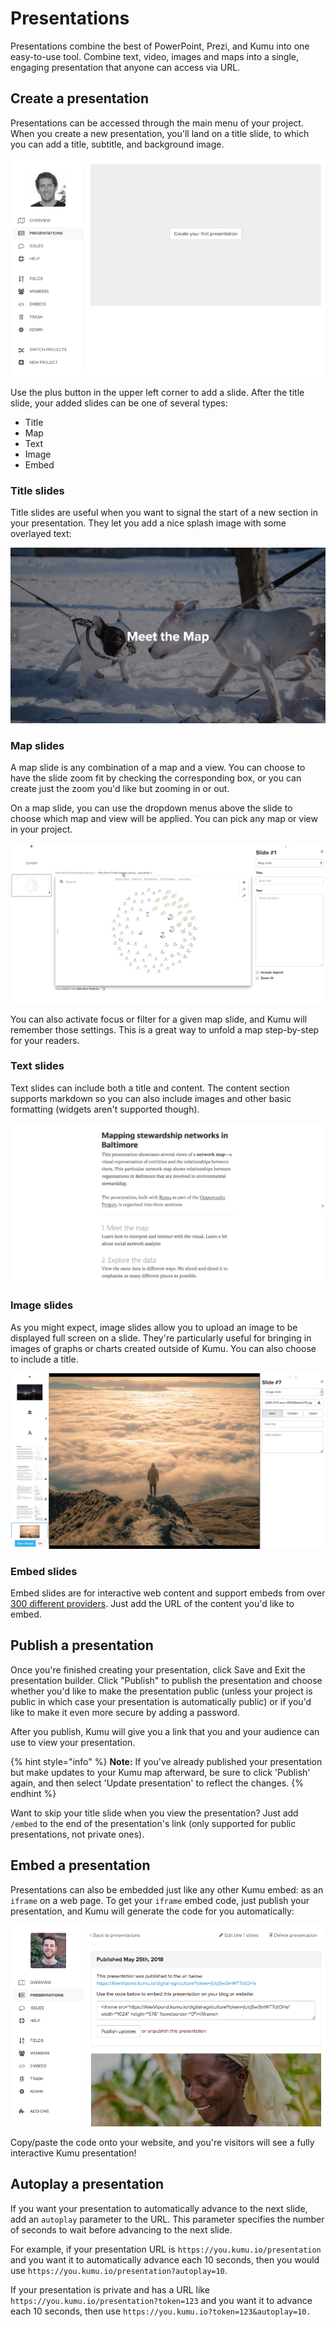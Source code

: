 # Presentations

Presentations combine the best of PowerPoint, Prezi, and Kumu into one easy-to-use tool. Combine text, video, images and maps into a single, engaging presentation that anyone can access via URL.

## Create a presentation

Presentations can be accessed through the main menu of your project. When you create a new presentation, you'll land on a title slide, to which you can add a title, subtitle, and background image.

![presentations interface](../images/presentations-ui.png)

Use the plus button in the upper left corner to add a slide. After the title slide, your added slides can be one of several types:

* Title
* Map
* Text
* Image
* Embed

### Title slides

Title slides are useful when you want to signal the start of a new section in your presentation. They let you add a nice splash image with some overlayed text:

![title slide](../images/presentation-title-slide.jpg)

### Map slides

A map slide is any combination of a map and a view. You can choose to have the slide zoom fit by checking the corresponding box, or you can create just the zoom you'd like but zooming in or out.

On a map slide, you can use the dropdown menus above the slide to choose which map and view will be applied. You can pick any map or view in your project.

![change presentation view](../images/change-presentation-view.gif)

You can also activate focus or filter for a given map slide, and Kumu will remember those settings. This is a great way to unfold a map step-by-step for your readers.

### Text slides

Text slides can include both a title and content. The content section supports markdown so you can also include images and other basic formatting (widgets aren't supported though).

![text slide](../images/presentation-text-slide.png)

### Image slides

As you might expect, image slides allow you to upload an image to be displayed full screen on a slide. They're particularly useful for bringing in images of graphs or charts created outside of Kumu. You can also choose to include a title.

![image slide](../images/presentation-image-slide.jpg)

### Embed slides

Embed slides are for interactive web content and support embeds from over [300 different providers](http://embed.ly/providers). Just add the URL of the content you'd like to embed.

## Publish a presentation

Once you're finished creating your presentation, click Save and Exit the presentation builder. Click "Publish" to publish the presentation and choose whether you'd like to make the presentation public (unless your project is public in which case your presentation is automatically public) or if you'd like to make it even more secure by adding a password.

After you publish, Kumu will give you a link that you and your audience can use to view your presentation.

{% hint style="info" %}
**Note:** If you've already published your presentation but make updates to your Kumu map afterward, be sure to click 'Publish' again, and then select 'Update presentation' to reflect the changes.
{% endhint %}

Want to skip your title slide when you view the presentation? Just add `/embed` to the end of the presentation's link (only supported for public presentations, not private ones).

## Embed a presentation

Presentations can also be embedded just like any other Kumu embed: as an `iframe` on a web page. To get your `iframe` embed code, just publish your presentation, and Kumu will generate the code for you automatically:

![presentation embed code](../images/embed-presentation.png)

Copy/paste the code onto your website, and you're visitors will see a fully interactive Kumu presentation!

## Autoplay a presentation

If you want your presentation to automatically advance to the next slide, add an `autoplay` parameter to the URL. This parameter specifies the number of seconds to wait before advancing to the next slide.

For example, if your presentation URL is `https://you.kumu.io/presentation` and you want it to automatically advance each 10 seconds, then you would use `https://you.kumu.io/presentation?autoplay=10`.

If your presentation is private and has a URL like `https://you.kumu.io/presentation?token=123` and you want it to advance each 10 seconds, then use `https://you.kumu.io?token=123&autoplay=10.`
